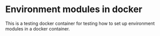 # Environment modules in docker

This is a testing docker container for testing how to set up environment modules in a docker container.